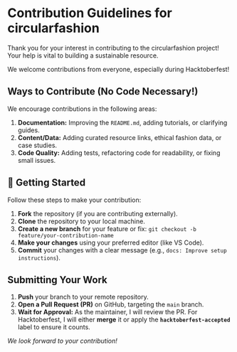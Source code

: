 # Contribution Guidelines for circularfashion

Thank you for your interest in contributing to the circularfashion project! Your help is vital to building a sustainable resource.

We welcome contributions from everyone, especially during Hacktoberfest!

## Ways to Contribute (No Code Necessary!)

We encourage contributions in the following areas:

1.  **Documentation:** Improving the `README.md`, adding tutorials, or clarifying guides.
2.  **Content/Data:** Adding curated resource links, ethical fashion data, or case studies.
3.  **Code Quality:** Adding tests, refactoring code for readability, or fixing small issues.

## 🚀 Getting Started

Follow these steps to make your contribution:

1.  **Fork** the repository (if you are contributing externally).
2.  **Clone** the repository to your local machine.
3.  **Create a new branch** for your feature or fix: `git checkout -b feature/your-contribution-name`
4.  **Make your changes** using your preferred editor (like VS Code).
5.  **Commit** your changes with a clear message (e.g., `docs: Improve setup instructions`).

## Submitting Your Work

1.  **Push** your branch to your remote repository.
2.  **Open a Pull Request (PR)** on GitHub, targeting the `main` branch.
3.  **Wait for Approval:** As the maintainer, I will review the PR. For Hacktoberfest, I will either **merge** it or apply the **`hacktoberfest-accepted`** label to ensure it counts.

*We look forward to your contribution!*
